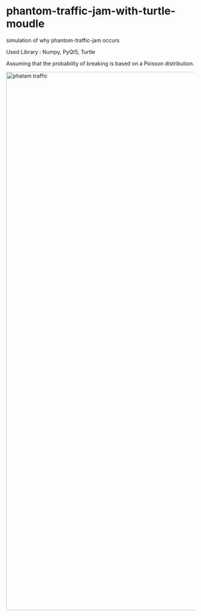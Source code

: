 # phantom-traffic-jam-with-turtle-moudle
 simulation of why phantom-traffic-jam occurs

Used Library : Numpy, PyQt5, Turtle

Assuming that the probability of breaking is based on a Poisson distribution.


<img width="1440" alt="phatam traffic" src="https://user-images.githubusercontent.com/26562858/91655978-d7fd3380-eaef-11ea-876e-37d7283cecda.png">

